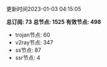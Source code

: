 更新时间2023-01-03 04:15:05

**总订阅: 73**
**总节点: 1525**
**有效节点: 498**
- trojan节点: 60
- v2ray节点: 347
- ss节点: 87
- ssr节点: 4
